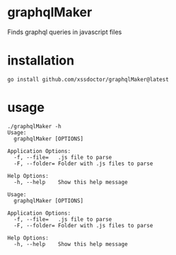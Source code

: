 # graphqlMaker
Finds graphql queries in javascript files
# installation
```
go install github.com/xssdoctor/graphqlMaker@latest
```
# usage
```
./graphqlMaker -h
Usage:
  graphqlMaker [OPTIONS]

Application Options:
  -f, --file=   .js file to parse
  -F, --folder= Folder with .js files to parse

Help Options:
  -h, --help    Show this help message

Usage:
  graphqlMaker [OPTIONS]

Application Options:
  -f, --file=   .js file to parse
  -F, --folder= Folder with .js files to parse

Help Options:
  -h, --help    Show this help message
```
